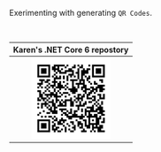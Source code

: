 Exerimenting with generating `QR Codes`.

</br>



| Karen's .NET Core 6 repostory  |
| :---: |
| ![img](assets/qCode_net6.png) |